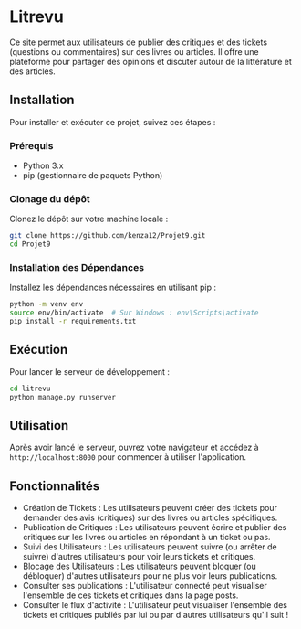 # Litrevu

Ce site permet aux utilisateurs de publier des critiques et des tickets (questions ou commentaires) sur des livres ou articles. Il offre une plateforme pour partager des opinions et discuter autour de la littérature et des articles.

## Installation

Pour installer et exécuter ce projet, suivez ces étapes :

### Prérequis

- Python 3.x
- pip (gestionnaire de paquets Python)

### Clonage du dépôt

Clonez le dépôt sur votre machine locale :

```bash
git clone https://github.com/kenza12/Projet9.git
cd Projet9
```

### Installation des Dépendances

Installez les dépendances nécessaires en utilisant pip :

```bash
python -m venv env
source env/bin/activate  # Sur Windows : env\Scripts\activate
pip install -r requirements.txt
```

## Exécution

Pour lancer le serveur de développement :

```bash
cd litrevu
python manage.py runserver
```

## Utilisation

Après avoir lancé le serveur, ouvrez votre navigateur et accédez à `http://localhost:8000` pour commencer à utiliser l'application.


## Fonctionnalités

- Création de Tickets : Les utilisateurs peuvent créer des tickets pour demander des avis (critiques) sur des livres ou articles spécifiques.
- Publication de Critiques : Les utilisateurs peuvent écrire et publier des critiques sur les livres ou articles en répondant à un ticket ou pas.
- Suivi des Utilisateurs : Les utilisateurs peuvent suivre (ou arrêter de suivre) d'autres utilisateurs pour voir leurs tickets et critiques.
- Blocage des Utilisateurs : Les utilisateurs peuvent bloquer (ou débloquer) d'autres utilisateurs pour ne plus voir leurs publications.
- Consulter ses publications : L'utilisateur connecté peut visualiser l'ensemble de ces tickets et critiques dans la page posts.
- Consulter le flux d'activité : L'utilisateur peut visualiser l'ensemble des tickets et critiques publiés par lui ou par d'autres utilisateurs qu'il suit !
